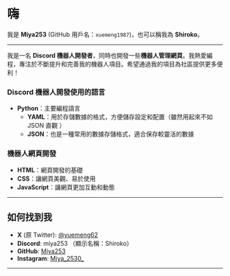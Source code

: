 # 嗨

我是 **Miya253** (GitHub 用戶名：`xuemeng1987`)，也可以稱我為 **Shiroko**。

---

我是一名 **Discord 機器人開發者**，同時也開發一些**機器人管理網頁**。我熱愛編程，專注於不斷提升和完善我的機器人項目。希望通過我的項目為社區提供更多便利！

### Discord 機器人開發使用的語言

- **Python**：主要編程語言
  - **YAML**：用於存儲數據的格式，方便儲存設定和配置（雖然用起來不如 JSON 直觀 ）
  - **JSON**：也是一種常用的數據存儲格式，適合保存較靈活的數據

### 機器人網頁開發

- **HTML**：網頁開發的基礎
- **CSS**：讓網頁美觀、易於使用
- **JavaScript**：讓網頁更加互動和動態

---

## 如何找到我

- **X** (原 Twitter): [@yuemeng62](https://x.com/yuemeng200)
- **Discord**: miya253 （顯示名稱：Shiroko）
- **GitHub**: [Miya253](https://github.com/xuemeng1987)
- **Instagram**: [Miya_2530_](https://www.instagram.com/miya_2530_/)

---
